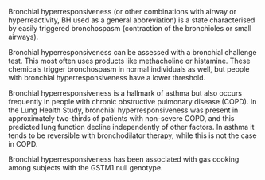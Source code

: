 Bronchial hyperresponsiveness (or other combinations with airway or hyperreactivity, BH used as a general abbreviation) is a state characterised by easily triggered bronchospasm (contraction of the bronchioles or small airways).

Bronchial hyperresponsiveness can be assessed with a bronchial challenge test. This most often uses products like methacholine or histamine. These chemicals trigger bronchospasm in normal individuals as well, but people with bronchial hyperresponsiveness have a lower threshold.

Bronchial hyperresponsiveness is a hallmark of asthma but also occurs frequently in people with chronic obstructive pulmonary disease (COPD). In the Lung Health Study, bronchial hyperresponsiveness was present in approximately two-thirds of patients with non-severe COPD, and this predicted lung function decline independently of other factors. In asthma it tends to be reversible with bronchodilator therapy, while this is not the case in COPD.

Bronchial hyperresponsiveness has been associated with gas cooking among subjects with the GSTM1 null genotype.